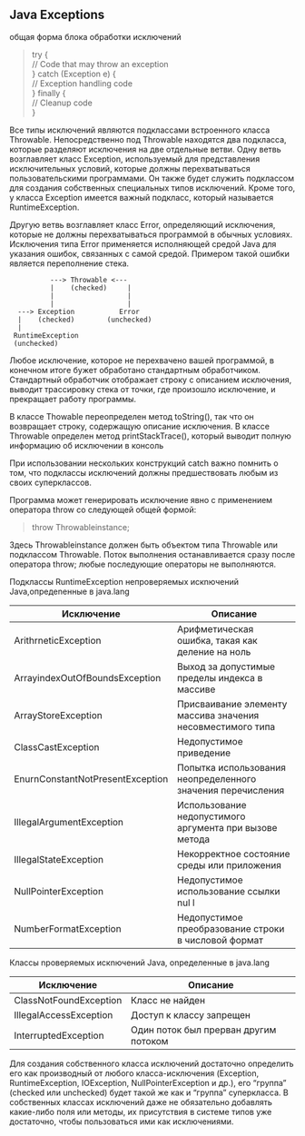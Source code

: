 ## Java Exceptions
общая форма блока обработки исключений
> try {  
>    // Code that may throw an exception  
> } catch (Exception e) {  
>    // Exception handling code  
> } finally {  
>    // Cleanup code  
> }  

Все типы исключений являются подклассами встроенного класса Throwable. 
Непосредственно под Throwable находятся два подкласса, которые разделяют исключения на две отдельные ветви. Одну 
ветвь возглавляет класс Exception, используемый для представления исключительных условий, которые должны перехватываться пользовательскими
программами. Он также будет служить подклассом для создания собственных специальных типов исключений. Кроме того, у класса Exception имеется
важный подкласс, который называется RuntimeException.

Другую ветвь возглавляет класс Error, определяющий исключения, которые не должны перехватываться программой в обычных условиях.
Исключения типа Error применяется исполняющей средой Java для указания ошибок, связанных с самой средой. Примером такой ошибки является переполнение
стека. 


              ---> Throwable <--- 
              |    (checked)     |
              |                  |
              |                  |
      ---> Exception           Error
      |    (checked)        (unchecked)
      |
     RuntimeException
     (unchecked)

Любое исключение, которое не перехвачено вашей программой, в конечном итоге бужет обработано стандартным 
обработчиком. Стандартный обработчик отображает строку с описанием исключения, выводит трассировку 
стека от точки, где произошло исключение, и прекращает работу программы. 

В классе Thowable переопределен метод toString(), так что он возвращает строку, содержащую 
описание исключения. 
В классе Throwable определен метод printStackTrace(), который выводит полную информацию об
исключении в консоль

При использовании нескольких конструкций catch важно помнить о том, что подклассы исключений должны предшествовать любым из своих
суперклассов. 

Программа может генерировать исключение явно с применением оператора throw со следующей общей формой:
> throw Throwableinstance;

Здесь Throwableinstance должен быть объектом типа Throwable или подклассом Throwable.
Поток выполнения останавливается сразу после оператора throw; любые последующие операторы не выполняются.

Подклассы RuntimeException непроверяемых искnючений Java,опредеnенные в java.lang
<table>
<thead>
<tr>
<th>Исключение</th>
<th>Описание</th>
</tr>
</thead>
<tbody>
<tr>
<td>ArithrneticException</td>
<td>Арифметическая ошибка, такая как деление на ноль</td>
</tr>
<tr>
<td>ArrayindexOutOfBoundsException</td>
<td>Выход за допустимые пределы индекса в массиве</td>
</tr>
<tr>
<td>ArrayStoreException</td>
<td>Присваивание элементу массива значения несовместимого типа</td>
</tr>
<tr>
<td>ClassCastException</td>
<td>Недопустимое приведение</td>
</tr>
<tr>
<td>EnurnConstantNotPresentException</td>
<td>Попытка использования неопределенного значения перечисления</td>
</tr>
<tr>
<td>IllegalArgumentException</td>
<td>Использование недопустимого аргумента при вызове метода</td>
</tr>
<tr>
<td>IllegalStateException</td>
<td>Некорректное состояние среды или приложения</td>
</tr>
<tr>
<td>NullPointerException</td>
<td>Недопустимое использование ссылки nul l</td>
</tr>
<tr>
<td>NumЬerFormatException</td>
<td>Недопустимое преобразование строки в числовой формат</td>
</tr>
</tbody>
</table>


 Классы nроверяемых искnючений Jаva, оnределенные в java.lang
<table>
<thead>
<tr>
<th>Исключение</th>
<th>Описание</th>
</tr>
</thead>
<tbody>
<tr>
<td>ClassNotFoundException</td>
<td>Класс не найден</td>
</tr>
<tr>
<td>IllegalAccessException</td>
<td>Доступ к классу запрещен</td>
</tr>
<tr>
<td>InterruptedException</td>
<td>Один поток был прерван другим потоком</td>
</tr>
</tbody>
</table>



Для создания собственного класса исключений достаточно определить его как производный от любого
класса-исключения (Exception, RuntimeException, IOException, NullPointerException и др.), его “группа”
(checked или unchecked) будет такой же как и “группа” суперкласса. В собственных классах
исключений даже не обязательно добавлять какие-либо поля или методы, их присутствия в системе
типов уже достаточно, чтобы пользоваться ими как исключениями.